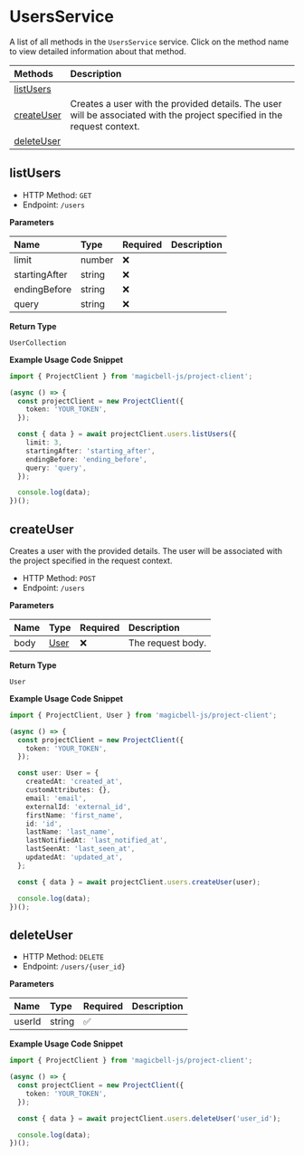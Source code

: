 # UsersService

A list of all methods in the `UsersService` service. Click on the method name to view detailed information about that method.

| Methods                   | Description                                                                                                              |
| :------------------------ | :----------------------------------------------------------------------------------------------------------------------- |
| [listUsers](#listusers)   |                                                                                                                          |
| [createUser](#createuser) | Creates a user with the provided details. The user will be associated with the project specified in the request context. |
| [deleteUser](#deleteuser) |                                                                                                                          |

## listUsers

- HTTP Method: `GET`
- Endpoint: `/users`

**Parameters**

| Name          | Type   | Required | Description |
| :------------ | :----- | :------- | :---------- |
| limit         | number | ❌       |             |
| startingAfter | string | ❌       |             |
| endingBefore  | string | ❌       |             |
| query         | string | ❌       |             |

**Return Type**

`UserCollection`

**Example Usage Code Snippet**

```typescript
import { ProjectClient } from 'magicbell-js/project-client';

(async () => {
  const projectClient = new ProjectClient({
    token: 'YOUR_TOKEN',
  });

  const { data } = await projectClient.users.listUsers({
    limit: 3,
    startingAfter: 'starting_after',
    endingBefore: 'ending_before',
    query: 'query',
  });

  console.log(data);
})();
```

## createUser

Creates a user with the provided details. The user will be associated with the project specified in the request context.

- HTTP Method: `POST`
- Endpoint: `/users`

**Parameters**

| Name | Type                      | Required | Description       |
| :--- | :------------------------ | :------- | :---------------- |
| body | [User](../models/User.md) | ❌       | The request body. |

**Return Type**

`User`

**Example Usage Code Snippet**

```typescript
import { ProjectClient, User } from 'magicbell-js/project-client';

(async () => {
  const projectClient = new ProjectClient({
    token: 'YOUR_TOKEN',
  });

  const user: User = {
    createdAt: 'created_at',
    customAttributes: {},
    email: 'email',
    externalId: 'external_id',
    firstName: 'first_name',
    id: 'id',
    lastName: 'last_name',
    lastNotifiedAt: 'last_notified_at',
    lastSeenAt: 'last_seen_at',
    updatedAt: 'updated_at',
  };

  const { data } = await projectClient.users.createUser(user);

  console.log(data);
})();
```

## deleteUser

- HTTP Method: `DELETE`
- Endpoint: `/users/{user_id}`

**Parameters**

| Name   | Type   | Required | Description |
| :----- | :----- | :------- | :---------- |
| userId | string | ✅       |             |

**Example Usage Code Snippet**

```typescript
import { ProjectClient } from 'magicbell-js/project-client';

(async () => {
  const projectClient = new ProjectClient({
    token: 'YOUR_TOKEN',
  });

  const { data } = await projectClient.users.deleteUser('user_id');

  console.log(data);
})();
```
